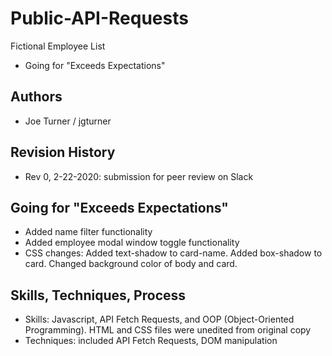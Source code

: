 # Public-API-Requests
 Fictional Employee List
- Going for "Exceeds Expectations"

## Authors
- Joe Turner / jgturner

## Revision History
- Rev 0, 2-22-2020: submission for peer review on Slack

## Going for "Exceeds Expectations"
- Added name filter functionality
- Added employee modal window toggle functionality
- CSS changes: Added text-shadow to card-name. Added box-shadow to card. Changed background color of body and card.

## Skills, Techniques, Process
- Skills: Javascript, API Fetch Requests, and OOP (Object-Oriented Programming). HTML and CSS files were unedited from original copy
- Techniques: included API Fetch Requests, DOM manipulation